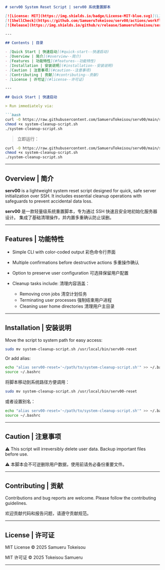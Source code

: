````md
# serv00 System Reset Script | serv00 系统重置脚本

[![License: MIT](https://img.shields.io/badge/License-MIT-blue.svg)](LICENSE)
[![ShellCheck](https://github.com/SamueruTokeisou/serv00/actions/workflows/shellcheck.yml/badge.svg)](https://github.com/SamueruTokeisou/serv00/actions/workflows/shellcheck.yml)
[![Release](https://img.shields.io/github/v/release/SamueruTokeisou/serv00)](https://github.com/SamueruTokeisou/serv00/releases)

---

## Contents | 目录

- [Quick Start | 快速启动](#quick-start--快速启动)  
- [Overview | 简介](#overview--简介)  
- [Features | 功能特性](#features--功能特性)  
- [Installation | 安装说明](#installation--安装说明)  
- [Caution | 注意事项](#caution--注意事项)  
- [Contributing | 贡献](#contributing--贡献)  
- [License | 许可证](#license--许可证)  

---

## Quick Start | 快速启动

> Run immediately via:

```bash
curl -O https://raw.githubusercontent.com/SamueruTokeisou/serv00/main/system-cleanup-script.sh
chmod +x system-cleanup-script.sh
./system-cleanup-script.sh
````

> 立即运行：

```bash
curl -O https://raw.githubusercontent.com/SamueruTokeisou/serv00/main/system-cleanup-script.sh
chmod +x system-cleanup-script.sh
./system-cleanup-script.sh
```

---

## Overview | 简介

**serv00** is a lightweight system reset script designed for quick, safe server initialization over SSH.
It includes essential cleanup operations with safeguards to prevent accidental data loss.

**serv00** 是一款轻量级系统重置脚本，专为通过 SSH 快速且安全地初始化服务器设计。
集成了基础清理操作，并内置多重确认防止误删。

---

## Features | 功能特性

* Simple CLI with color-coded output 彩色命令行界面
* Multiple confirmations before destructive actions 多重操作确认
* Option to preserve user configuration 可选择保留用户配置
* Cleanup tasks include: 清理内容涵盖：

  * Removing cron jobs 清空计划任务
  * Terminating user processes 强制结束用户进程
  * Cleaning user home directories 清理用户主目录

---

## Installation | 安装说明

Move the script to system path for easy access:

```bash
sudo mv system-cleanup-script.sh /usr/local/bin/serv00-reset
```

Or add alias:

```bash
echo "alias serv00-reset='~/path/to/system-cleanup-script.sh'" >> ~/.bashrc
source ~/.bashrc
```

将脚本移动到系统路径方便调用：

```bash
sudo mv system-cleanup-script.sh /usr/local/bin/serv00-reset
```

或者设置别名：

```bash
echo "alias serv00-reset='~/path/to/system-cleanup-script.sh'" >> ~/.bashrc
source ~/.bashrc
```

---

## Caution | 注意事项

⚠️ This script will irreversibly delete user data. Backup important files before use.

⚠️ 本脚本会不可逆删除用户数据，使用前请务必备份重要文件。

---

## Contributing | 贡献

Contributions and bug reports are welcome. Please follow the contributing guidelines.

欢迎贡献代码和报告问题，请遵守贡献规范。

---

## License | 许可证

MIT License © 2025 Samueru Tokeisou

MIT 许可证 © 2025 Tokeisou Samueru

---
